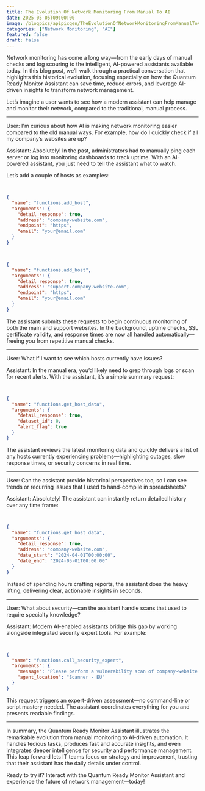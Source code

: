 ```yaml
---
title: The Evolution Of Network Monitoring From Manual To AI
date: 2025-05-05T09:00:00
image: /blogpics/apipicgen/TheEvolutionOfNetworkMonitoringFromManualToAI-U8U7ZM19OZ.jpg
categories: ["Network Monitoring", "AI"]
featured: false
draft: false
---
```

Network monitoring has come a long way—from the early days of manual checks and log scouring to the intelligent, AI-powered assistants available today. In this blog post, we’ll walk through a practical conversation that highlights this historical evolution, focusing especially on how the Quantum Ready Monitor Assistant can save time, reduce errors, and leverage AI-driven insights to transform network management.

Let’s imagine a user wants to see how a modern assistant can help manage and monitor their network, compared to the traditional, manual process.

---

User: I'm curious about how AI is making network monitoring easier compared to the old manual ways. For example, how do I quickly check if all my company’s websites are up?

Assistant: Absolutely! In the past, administrators had to manually ping each server or log into monitoring dashboards to track uptime. With an AI-powered assistant, you just need to tell the assistant what to watch.

Let’s add a couple of hosts as examples:
```json


{
  "name": "functions.add_host",
  "arguments": {
    "detail_response": true,
    "address": "company-website.com",
    "endpoint": "https",
    "email": "your@email.com"
  }
}
```
```json


{
  "name": "functions.add_host",
  "arguments": {
    "detail_response": true,
    "address": "support.company-website.com",
    "endpoint": "https",
    "email": "your@email.com"
  }
}
```

The assistant submits these requests to begin continuous monitoring of both the main and support websites. In the background, uptime checks, SSL certificate validity, and response times are now all handled automatically—freeing you from repetitive manual checks.

---

User: What if I want to see which hosts currently have issues?

Assistant: In the manual era, you’d likely need to grep through logs or scan for recent alerts. With the assistant, it’s a simple summary request:
```json


{
  "name": "functions.get_host_data",
  "arguments": {
    "detail_response": true,
    "dataset_id": 0,
    "alert_flag": true
  }
}
```

The assistant reviews the latest monitoring data and quickly delivers a list of any hosts currently experiencing problems—highlighting outages, slow response times, or security concerns in real time.

---

User: Can the assistant provide historical perspectives too, so I can see trends or recurring issues that I used to hand-compile in spreadsheets?

Assistant: Absolutely! The assistant can instantly return detailed history over any time frame:
```json


{
  "name": "functions.get_host_data",
  "arguments": {
    "detail_response": true,
    "address": "company-website.com",
    "date_start": "2024-04-01T00:00:00",
    "date_end": "2024-05-01T00:00:00"
  }
}
```

Instead of spending hours crafting reports, the assistant does the heavy lifting, delivering clear, actionable insights in seconds.

---

User: What about security—can the assistant handle scans that used to require specialty knowledge?

Assistant: Modern AI-enabled assistants bridge this gap by working alongside integrated security expert tools. For example:
```json


{
  "name": "functions.call_security_expert",
  "arguments": {
    "message": "Please perform a vulnerability scan of company-website.com using Nmap. I am authorized to request this scan.",
    "agent_location": "Scanner - EU"
  }
}
```

This request triggers an expert-driven assessment—no command-line or script mastery needed. The assistant coordinates everything for you and presents readable findings.

---

In summary, the Quantum Ready Monitor Assistant illustrates the remarkable evolution from manual monitoring to AI-driven automation. It handles tedious tasks, produces fast and accurate insights, and even integrates deeper intelligence for security and performance management. This leap forward lets IT teams focus on strategy and improvement, trusting that their assistant has the daily details under control.

Ready to try it? Interact with the Quantum Ready Monitor Assistant and experience the future of network management—today!